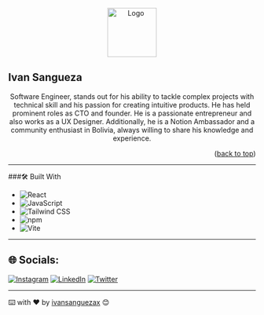 <p align="center">
  <a href="https://res.cloudinary.com/dfgjenml4/image/upload/v1720383345/ds8cqutmmxno7brhwb1q.png">
    <img src="https://res.cloudinary.com/dfgjenml4/image/upload/v1720383345/ds8cqutmmxno7brhwb1q.png" alt="Logo" width="100px" height="auto">
  </a>
</p>

## Ivan Sangueza
<p align="center">
Software Engineer, stands out for his ability to tackle complex projects with technical skill and his passion for creating intuitive products. He has held prominent roles as CTO and founder. He is a passionate entrepreneur and also works as a UX Designer. Additionally, he is a Notion Ambassador and a community enthusiast in Bolivia, always willing to share his knowledge and experience.
</p>

<p align="right">(<a href="#readme-top">back to top</a>)</p>

---
###🛠️ Built With

- ![React](https://img.shields.io/badge/React-%2320232a.svg?style=flat&logo=react&logoColor=%2361DAFB)
- ![JavaScript](https://img.shields.io/badge/JavaScript-%23F7DF1E.svg?style=flat&logo=javascript&logoColor=black)
- ![Tailwind CSS](https://img.shields.io/badge/Tailwind%20CSS-%23006AFF.svg?style=flat&logo=tailwind-css&logoColor=white) 
- ![npm](https://img.shields.io/badge/npm-%23CB3837.svg?style=flat&logo=npm&logoColor=white)
- ![Vite](https://img.shields.io/badge/Vite-%230646F0.svg?style=flat&logo=vite&logoColor=white)

---
## 🌐 Socials:
[![Instagram](https://img.shields.io/badge/Instagram-%23E4405F.svg?logo=Instagram&logoColor=white)](https://instagram.com/ivansanguezax) [![LinkedIn](https://img.shields.io/badge/LinkedIn-%230077B5.svg?logo=linkedin&logoColor=white)](https://linkedin.com/in/ivansanguezax) [![Twitter](https://img.shields.io/badge/Twitter-%231DA1F2.svg?logo=Twitter&logoColor=white)](https://twitter.com/ivansanguezax) 

---
⌨️ with ❤️ by [ivansanguezax](https://github.com/ivansanguezax) 😊
